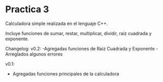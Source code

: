 # Practica 3

Calculadora simple realizada en el lenguaje C++.

Incluye funciones de sumar, restar, multiplicar, dividir, raiz cuadrada y exponente.

Changelog:
v0.2:
-Agregadas funciones de Raiz Cuadrada y Exponente
-Arreglados algunos errores

v0.1:
- Agregadas funciones principales de la calculadora
